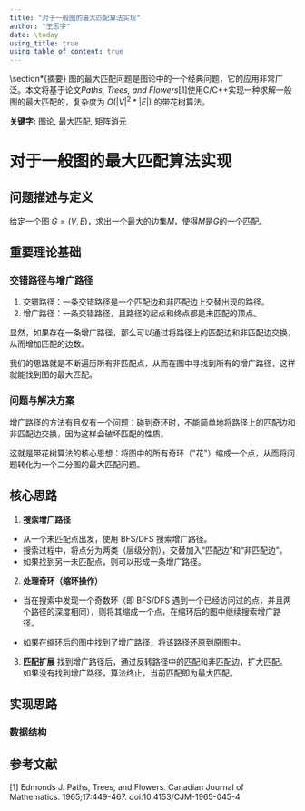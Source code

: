 ```yaml
---
title: "对于一般图的最大匹配算法实现"
author: "王思宇"
date: \today
using_title: true
using_table_of_content: true
---
```


\section*{摘要}
    图的最大匹配问题是图论中的一个经典问题，它的应用非常广泛。本文将基于论文*Paths, Trees, and Flowers*[1]使用C/C++实现一种求解一般图的最大匹配的，复杂度为 $O(|V|^2 * |E|)$ 的带花树算法。

**关键字:** 图论, 最大匹配, 矩阵消元

# 对于一般图的最大匹配算法实现

## 问题描述与定义

给定一个图 $G = (V, E)$，求出一个最大的边集$M$，使得$M$是$G$的一个匹配。

## 重要理论基础

### 交错路径与增广路径

1. 交错路径：一条交错路径是一个匹配边和非匹配边上交替出现的路径。
2. 增广路径：一条交错路径，且路径的起点和终点都是未匹配的顶点。

显然，如果存在一条增广路径，那么可以通过将路径上的匹配边和非匹配边交换，从而增加匹配的边数。

我们的思路就是不断遍历所有非匹配点，从而在图中寻找到所有的增广路径，这样就能找到图的最大匹配。

### 问题与解决方案

增广路径的方法有且仅有一个问题：碰到奇环时，不能简单地将路径上的匹配边和非匹配边交换，因为这样会破坏匹配的性质。

这就是带花树算法的核心思想：将图中的所有奇环（"花"）缩成一个点，从而将问题转化为一个二分图的最大匹配问题。

## 核心思路

1. **搜索增广路径**
- 从一个未匹配点出发，使用 BFS/DFS 搜索增广路径。
- 搜索过程中，将点分为两类（层级分割），交替加入“匹配边”和“非匹配边”。
- 如果找到另一未匹配点，则可以形成一条增广路径。

2. **处理奇环（缩环操作）**
- 当在搜索中发现一个奇数环（即 BFS/DFS 遇到一个已经访问过的点，并且两个路径的深度相同），则将其缩成一个点，在缩环后的图中继续搜索增广路径。

- 如果在缩环后的图中找到了增广路径，将该路径还原到原图中。

3. **匹配扩展**
找到增广路径后，通过反转路径中的匹配和非匹配边，扩大匹配。
如果没有找到增广路径，算法终止，当前匹配即为最大匹配。

## 实现思路

### 数据结构


## 参考文献

[1] Edmonds J. Paths, Trees, and Flowers. Canadian Journal of Mathematics. 1965;17:449-467. doi:10.4153/CJM-1965-045-4
